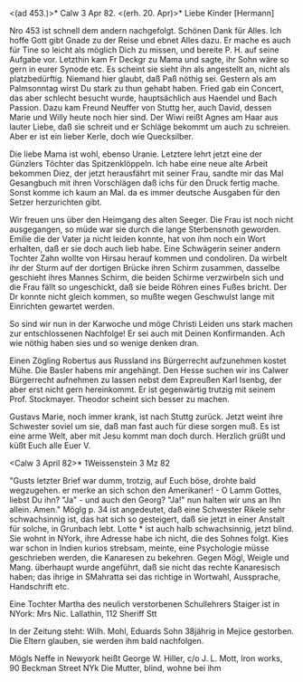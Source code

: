 <(ad 453.)>* Calw 3 Apr 82.
 <(erh. 20. Apr)>*
Liebe Kinder [Hermann]

Nro 453 ist schnell dem andern nachgefolgt. Schönen Dank für Alles. Ich hoffe Gott gibt Gnade zu der Reise und ebnet Alles dazu. Er mache es auch für Tine so leicht als möglich Dich zu missen, und bereite P. H. auf seine Aufgabe vor. Letzthin kam Fr Deckgr zu Mama und sagte, ihr Sohn wäre so gern in eurer Synode etc. Es scheint sie sieht ihn als angestellt an, nicht als platzbedürftig. Niemand hier glaubt, daß Paß nöthig sei. 
Gestern als am Palmsonntag wirst Du stark zu thun gehabt haben. Fried gab ein Concert, das aber schlecht besucht wurde, hauptsächlich aus Haendel und Bach Passion. Dazu kam Freund Neuffer von Stuttg her, auch David, dessen Marie und Willy heute noch hier sind. Der Wiwi reißt Agnes am Haar aus lauter Liebe, daß sie schreit und er Schläge bekommt um auch zu schreien. Aber er ist ein lieber Kerle, doch wie Quecksilber.

Die liebe Mama ist wohl, ebenso Uranie. Letztere lehrt jetzt eine der Günzlers Töchter das Spitzenklöppeln. Ich habe eine neue alte Arbeit bekommen Diez, der jetzt herausfährt mit seiner Frau, sandte mir das Mal Gesangbuch mit ihren Vorschlägen daß ichs für den Druck fertig mache. Sonst komme ich kaum an Mal. da es immer deutsche Ausgaben für den Setzer herzurichten gibt.

Wir freuen uns über den Heimgang des alten Seeger. Die Frau ist noch nicht ausgegangen, so müde war sie durch die lange Sterbensnoth geworden. Emilie die der Vater ja nicht leiden konnte, hat von ihm noch ein Wort erhalten, daß er sie doch auch lieb habe. Eine Schwägerin seiner andern Tochter Zahn wollte von Hirsau herauf kommen und condoliren. Da wirbelt ihr der Sturm auf der dortigen Brücke ihren Schirm zusammen, dasselbe geschieht ihres Mannes Schirm, die beiden Schirme verzwirbeln sich und die Frau fällt so ungeschickt, daß sie beide Röhren eines Fußes bricht. Der Dr konnte nicht gleich kommen, so mußte wegen Geschwulst lange mit Einrichten gewartet werden.

So sind wir nun in der Karwoche und möge Christi Leiden uns stark machen zur entschlossenen Nachfolge! Er sei auch mit Deinen Konfirmanden. Ach wie nöthig haben sies und so wenige denken dran.

Einen Zögling Robertus aus Russland ins Bürgerrecht aufzunehmen kostet Mühe. Die Basler habens mir angehängt. Den Hesse suchen wir ins Calwer Bürgerrecht aufnehmen zu lassen nebst dem Expreußen Karl Isenbg, der aber erst nicht gern hereinkommt. Er ist gegenwärtig trutzig mit seinem Prof. Stockmayer. Theodor scheint sich besser zu machen.

Gustavs Marie, noch immer krank, ist nach Stuttg zurück. Jetzt weint ihre Schwester soviel um sie, daß man fast auch für diese sorgen muß. Es ist eine arme Welt, aber mit Jesu kommt man doch durch. Herzlich grüßt und küßt Euch alle
 Euer V.



 <Calw 3 April 82>*
 1Weissenstein 3 Mz 82

"Gusts letzter Brief war dumm, trotzig, auf Euch böse, drohte bald wegzugehen. er merke an sich schon den Amerikaner! - O Lamm Gottes, liebst Du ihn? "Ja" - und auch den Georg? "Ja!" nun halten wir uns an Ihn allein. Amen." 
Möglg p. 34 ist angedeutet, daß eine Schwester Rikele sehr schwachsinnig ist, das hat sich so gesteigert, daß sie jetzt in einer Anstalt für solche, in Grunbach lebt. Lotte <Hiller>* ist auch halb schwachsinnig, jetzt blind. Sie wohnt in NYork, ihre Adresse habe ich nicht, die des Sohnes folgt. 
Kies war schon in Indien kurios strebsam, meinte, eine Psychologie müsse geschrieben werden, die Kanaresen zu bekehren. Gegen Mögl, Weigle und Mang. überhaupt wurde angeführt, daß sie nicht das rechte Kanaresisch haben; das ihrige in SMahratta sei das richtige in Wortwahl, Aussprache, Handschrift etc.

Eine Tochter Martha des neulich verstorbenen Schullehrers Staiger ist in NYork: Mrs Nic. Lallathin, 112 Sheriff Stt

In der Zeitung steht:
Wilh. Mohl, Eduards Sohn 38jährig in Mejice gestorben. Die Eltern glauben, sie werden ihm bald nachfolgen.

Mögls Neffe in Newyork heißt
George W. Hiller, c/o J. L. Mott, Iron works, 90 Beckman Street NYk Die Mutter, blind, wohne bei ihm
